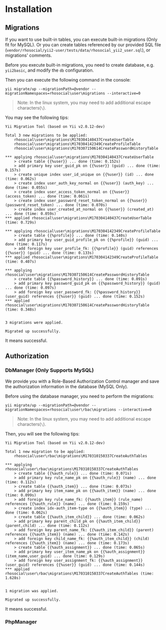 # Installation

## Migrations

If you want to use built-in tables, you can execute built-in migrations (Only fit for MySQL).
Or you can create tables referenced by our provided SQL file (`vendor/rhosocial/yii2-user/tests/data/rhosocial_yii2_user.sql`), or migrations' comments.

Before you execute built-in migrations, you need to create database, e.g. `yii2basic`,
and modify the `db` configuration.

Then you can execute the following command in the console:
```
yii migrate/up --migrationPath=@vendor --migrationNamespaces=rhosocial\user\migrations --interactive=0
```

> Note: In the linux system, you may need to add additional escape characters(`\`).

You may see the following tips:
```
Yii Migration Tool (based on Yii v2.0.12-dev)

Total 3 new migrations to be applied:
	rhosocial\user\migrations\M170304140437CreateUserTable
	rhosocial\user\migrations\M170304142349CreateProfileTable
	rhosocial\user\migrations\M170307150614CreatePasswordHistoryTable

*** applying rhosocial\user\migrations\M170304140437CreateUserTable
    > create table {{%user}} ... done (time: 0.152s)
    > add primary key user_guid_pk on {{%user}} (guid) ... done (time: 0.157s)
    > create unique index user_id_unique on {{%user}} (id) ... done (time: 0.062s)
    > create index user_auth_key_normal on {{%user}} (auth_key) ... done (time: 0.055s)
    > create index user_access_token_normal on {{%user}} (access_token) ... done (time: 0.061s)
    > create index user_password_reset_token_normal on {{%user}} (password_reset_token) ... done (time: 0.070s)
    > create index user_created_at_normal on {{%user}} (created_at) ... done (time: 0.059s)
*** applied rhosocial\user\migrations\M170304140437CreateUserTable (time: 0.729s)

*** applying rhosocial\user\migrations\M170304142349CreateProfileTable
    > create table {{%profile}} ... done (time: 0.140s)
    > add primary key user_guid_profile_pk on {{%profile}} (guid) ... done (time: 0.117s)
    > add foreign key user_profile_fk: {{%profile}} (guid) references {{%user}} (guid) ... done (time: 0.133s)
*** applied rhosocial\user\migrations\M170304142349CreateProfileTable (time: 0.407s)

*** applying rhosocial\user\migrations\M170307150614CreatePasswordHistoryTable
    > create table {{%password_history}} ... done (time: 0.091s)
    > add primary key password_guid_pk on {{%password_history}} (guid) ... done (time: 0.097s)
    > add foreign key user_password_fk: {{%password_history}} (user_guid) references {{%user}} (guid) ... done (time: 0.152s)
*** applied rhosocial\user\migrations\M170307150614CreatePasswordHistoryTable (time: 0.348s)


3 migrations were applied.

Migrated up successfully.
```

It means successful.

## Authorization

### DbManager (Only Supports MySQL)

We provide you with a Role-Based Authorization Control manager and save the authorization information in the database (MySQL Only).

Before using the database manager, you need to perform the migrations:
```
yii migrate/up --migrationPath=@vendor --migrationNamespaces=rhosocial\user\rbac\migrations --interactive=0
```

> Note: In the linux system, you may need to add additional escape characters(`\`).

Then, you will see the following tips:
```
Yii Migration Tool (based on Yii v2.0.12-dev)

Total 1 new migration to be applied:
	rhosocial\user\rbac\migrations\M170310150337CreateAuthTables

*** applying rhosocial\user\rbac\migrations\M170310150337CreateAuthTables
    > create table {{%auth_rule}} ... done (time: 0.071s)
    > add primary key rule_name_pk on {{%auth_rule}} (name) ... done (time: 0.112s)
    > create table {{%auth_item}} ... done (time: 0.073s)
    > add primary key item_name_pk on {{%auth_item}} (name) ... done (time: 0.099s)
    > add foreign key rule_name_fk: {{%auth_item}} (rule_name) references {{%auth_rule}} (name) ... done (time: 0.159s)
    > create index idx-auth_item-type on {{%auth_item}} (type) ... done (time: 0.062s)
    > create table {{%auth_item_child}} ... done (time: 0.062s)
    > add primary key parent_child_pk on {{%auth_item_child}} (parent,child) ... done (time: 0.112s)
    > add foreign key parent_name_fk: {{%auth_item_child}} (parent) references {{%auth_item}} (name) ... done (time: 0.142s)
    > add foreign key child_name_fk: {{%auth_item_child}} (child) references {{%auth_item}} (name) ... done (time: 0.173s)
    > create table {{%auth_assignment}} ... done (time: 0.065s)
    > add primary key user_item_name_pk on {{%auth_assignment}} (item_name,user_guid) ... done (time: 0.129s)
    > add foreign key user_assignment_fk: {{%auth_assignment}} (user_guid) references {{%user}} (guid) ... done (time: 0.144s)
*** applied rhosocial\user\rbac\migrations\M170310150337CreateAuthTables (time: 1.628s)


1 migration was applied.

Migrated up successfully.
```
It means successful.

### PhpManager

